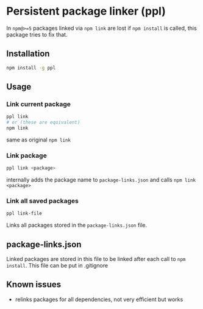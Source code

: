 # Persistent package linker (ppl)

In `npm@>=5` packages linked via `npm link` are lost if `npm install` is called, this package tries to fix that. 

## Installation
```bash
npm install -g ppl
```

## Usage
### Link current package
```bash
ppl link 
# or (these are equivalent)
npm link
```
same as original `npm link`


### Link package
```bash
ppl link <package>
```
internally adds the package name to `package-links.json` and calls `npm link <package>`


### Link all saved packages
```bash
ppl link-file
```
Links all packages stored in the `package-links.json` file.

## package-links.json
Linked packages are stored in this file to be linked after each call to `npm install`. This file can be put in .gitignore

## Known issues
- relinks packages for all dependencies, not very efficient but works